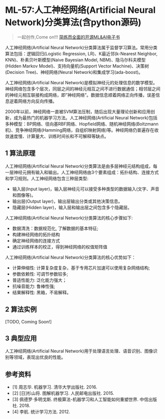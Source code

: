 # ML-57:人工神经网络(Artificial Neural Network)分类算法(含python源码)

> 一起创作,Come on!!! [简练而全面的开源ML&AI电子书](https://github.com/media-tm/MTOpenML)

人工神经网络(Artificial Neural Network)分类算法属于监督学习算法。常用分类算法包括：逻辑回归(Logistic Regression, LR)、K最近邻(k-Nearest Neighbor, KNN)、朴素贝叶斯模型(Naive Bayesian Model, NBM)、隐马尔科夫模型(Hidden Markov Model)、支持向量机(Support Vector Machine)、决策树(Decision Tree)、神经网络(Neural Network)和集成学习(ada-boost)。

人工神经网络(Artificial Neural Network)是模拟神经元的处理信息的数学模型。神经网络包含多个层次，同层之间的神经元相互之间不进行数据通信；相邻层之间的神经元相互联接构成网络，即”神经网络”。数据信息顺着网络正向传播，误差信息逆着网络方向反向传播。

2000年以前，神经网络一直被SVM算法压制，随后出现大量理论创新和应用创新，成为最热门的机器学习方法。人工神经网络(Artificial Neural Network)包括多种模型：BP网络、径向基RBF网络、Hopfield网络、随机神经网络(Boltzmann机)、竞争神经网络(Hamming网络，自组织映射网络)等。神经网络仍普遍存在收敛速度慢、计算量大、训练时间长和不可解释等缺点。

## 1 算法原理

人工神经网络(Artificial Neural Network)分类算法是由多层神经元结构组成，每一层神经元拥有输入和输出。人工神经网络由3个要素组成：拓扑结构、连接方式和学习规则。人工神经网络包含三种层类型:

- 输入层(Input  layer)，输入层神经元可以接受多种类型的数据输入(文字、声音和图像等)。
- 输出层(Output layer)，输出层输出分类或其他决策信息。
- 隐藏层(Hidden layer)，输入层和输出层之间包含多个隐藏层。

人工神经网络(Artificial Neural Network)分类算法的核心步骤如下:

- 数据清洗：数据规范化, 了解数据的基本特征;
- 构建神经网络的拓扑结构
- 确定神经网络的连接方式
- 通过训练样本的校正，得到神经网络的权值矩阵值

人工神经网络(Artificial Neural Network)分类算法的核心优势如下：

- 计算伸缩性: 计算复杂度复杂，基于专用芯片加速可以使用复杂网络结构;
- 参数依赖性: 可调节参数较多;
- 普适性能力: 泛化能力强大；
- 抗噪音能力: 鲁棒性强;
- 结果解释性: 黑箱，不易解释。

## 2 算法实例

[TODO, Coming Soon!]

## 3 典型应用

人工神经网络(Artificial Neural Network)用于处理语言处理、语音识别、图像识别等领域，表现出优良的性能。

## 参考资料

- [1] 周志华. 机器学习. 清华大学出版社. 2016.
- [2] [日]杉山将. 图解机器学习. 人民邮电出版社. 2015.
- [3] 佩德罗·多明戈斯. 终极算法-机器学习和人工智能如何重塑世界. 中信出版社. 2018.
- [4] 李航. 统计学习方法. 2012.